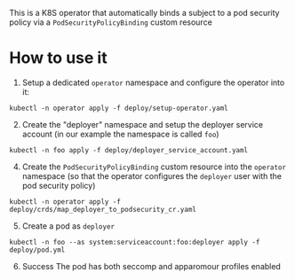 This is a K8S operator that automatically binds a subject to a pod security policy via a `PodSecurityPolicyBinding` custom resource

# How to use it
1. Setup a dedicated `operator` namespace and configure the operator into it:

```
kubectl -n operator apply -f deploy/setup-operator.yaml
```

2. Create the "deployer" namespace and setup the deployer service account (in our example the namespace is called `foo`)
```
kubectl -n foo apply -f deploy/deployer_service_account.yaml
```

4. Create the `PodSecurityPolicyBinding` custom resource into the `operator` namespace (so that the operator configures the `deployer` user with the pod security policy)
```
kubectl -n operator apply -f deploy/crds/map_deployer_to_podsecurity_cr.yaml
```

5. Create a pod as `deployer`
```
kubectl -n foo --as system:serviceaccount:foo:deployer apply -f deploy/pod.yml
```

6. Success
The pod has both seccomp and apparomour profiles enabled
